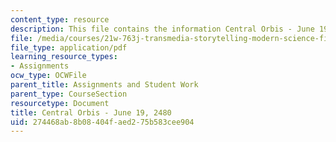 ```yaml
---
content_type: resource
description: This file contains the information Central Orbis - June 19, 2480.
file: /media/courses/21w-763j-transmedia-storytelling-modern-science-fiction-spring-2014/274468ab8b08404faed275b583cee904_MIT21W_763JS14_6-19-2480.pdf
file_type: application/pdf
learning_resource_types:
- Assignments
ocw_type: OCWFile
parent_title: Assignments and Student Work
parent_type: CourseSection
resourcetype: Document
title: Central Orbis - June 19, 2480
uid: 274468ab-8b08-404f-aed2-75b583cee904
---
```

